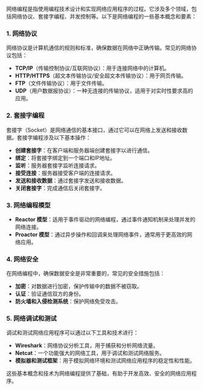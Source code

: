 网络编程是指使用编程技术设计和实现网络应用程序的过程。它涉及多个领域，包括网络协议、套接字编程、并发控制等。以下是网络编程的一些基本概念和要素：

### 1. **网络协议**
网络协议是计算机通信的规则和标准，确保数据在网络中正确传输。常见的网络协议包括：
- **TCP/IP**（传输控制协议/互联网协议）：用于连接网络中的计算机。
- **HTTP/HTTPS**（超文本传输协议/安全超文本传输协议）：用于网页传输。
- **FTP**（文件传输协议）：用于文件传输。
- **UDP**（用户数据报协议）：一种无连接的传输协议，适用于对实时性要求高的应用。

### 2. **套接字编程**
套接字（Socket）是网络通信的基本接口，通过它可以在网络上发送和接收数据。套接字编程涉及以下基本操作：
- **创建套接字**：在客户端和服务器端创建套接字以进行通信。
- **绑定**：将套接字绑定到一个端口和IP地址。
- **监听**：服务器套接字监听连接请求。
- **接受连接**：服务器接受客户端的连接请求。
- **发送和接收数据**：通过套接字发送和接收数据。
- **关闭套接字**：完成通信后关闭套接字。

### 3. **网络编程模型**
- **Reactor 模型**：适用于事件驱动的网络编程，通过事件通知机制来处理并发的网络连接。
- **Proactor 模型**：通过异步操作和回调来处理网络事件，通常用于更高效的网络应用。

### 4. **网络安全**
在网络编程中，确保数据安全是非常重要的，常见的安全措施包括：
- **加密**：对数据进行加密，保护传输中的数据不被窃取。
- **认证**：验证通信双方的身份。
- **防火墙和入侵检测系统**：保护网络免受攻击。

### 5. **网络调试和测试**
调试和测试网络应用程序可以通过以下工具和技术进行：
- **Wireshark**：网络协议分析工具，用于捕获和分析网络流量。
- **Netcat**：一个功能强大的网络工具，用于调试和测试网络服务。
- **模拟器和测试框架**：用于模拟网络环境和测试网络应用程序的稳定性和性能。

这些基本概念和技术为网络编程提供了基础，有助于开发高效、安全的网络应用程序。